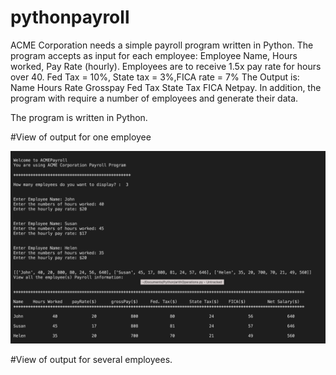 # pythonpayroll
ACME Corporation needs a simple payroll program written in Python. The program accepts as input for each employee: Employee Name, Hours worked, Pay Rate (hourly).
Employees are to receive 1.5x pay rate for hours over 40. Fed Tax = 10%, State tax = 3%,FICA rate = 7%
The Output is: Name Hours Rate Grosspay Fed Tax State Tax FICA Netpay.
In addition, the program with require a number of employees and generate their data.

The program is written in Python.

#View of output for one employee

![outputdemo](./viewpayrollpy.png)

#View of output for several employees.
